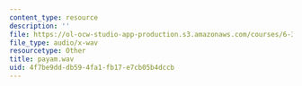 ```yaml
---
content_type: resource
description: ''
file: https://ol-ocw-studio-app-production.s3.amazonaws.com/courses/6-341-discrete-time-signal-processing-fall-2005/4f7be9dddb594fa1fb17e7cb05b4dccb_payam.wav
file_type: audio/x-wav
resourcetype: Other
title: payam.wav
uid: 4f7be9dd-db59-4fa1-fb17-e7cb05b4dccb
---
```

